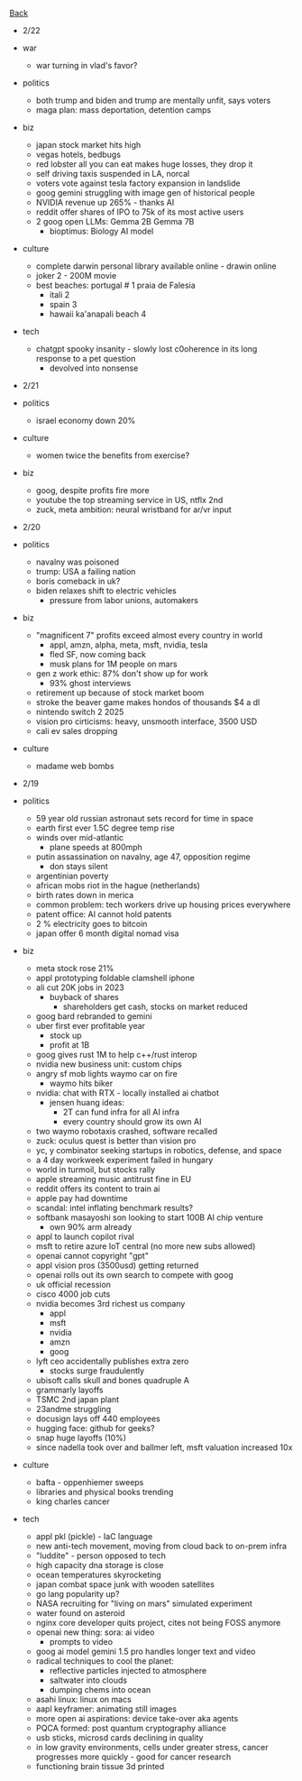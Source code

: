 [Back](./index.md)

- 2/22
- war
  - war turning in vlad's favor?
- politics
  - both trump and biden and trump are mentally unfit, says voters
  - maga plan: mass deportation, detention camps
- biz
  - japan stock market hits high
  - vegas hotels, bedbugs
  - red lobster all you can eat makes huge losses, they drop it
  - self driving taxis suspended in LA, norcal
  - voters vote against tesla factory expansion in landslide
  - goog gemini struggling with image gen of historical people
  - NVIDIA revenue up 265% - thanks AI
  - reddit offer shares of IPO to 75k of its most active users
  - 2 goog open LLMs: Gemma 2B Gemma 7B
    - bioptimus: Biology AI model
- culture
  - complete darwin personal library available online - drawin online
  - joker 2 - 200M movie
  - best beaches: portugal # 1 praia de Falesia
    - itali 2
    - spain 3
    - hawaii ka'anapali beach 4
- tech
  - chatgpt spooky insanity - slowly lost c0oherence in its long response to a pet question
    - devolved into nonsense

- 2/21
- politics
  - israel economy down 20%
- culture
  - women twice the benefits from exercise?
- biz
  - goog, despite profits fire more
  - youtube the top streaming service in US, ntflx 2nd
  - zuck, meta ambition: neural wristband for ar/vr input

- 2/20
- politics
  - navalny was poisoned
  - trump: USA a failing nation
  - boris comeback in uk?
  - biden relaxes shift to electric vehicles
    - pressure from labor unions, automakers
- biz
  - "magnificent 7" profits exceed almost every country in world
    - appl, amzn, alpha, meta, msft, nvidia, tesla
    - fled SF, now coming back
    - musk plans for 1M people on mars
  - gen z work ethic: 87% don't show up for work
    - 93% ghost interviews
  - retirement up because of stock market boom
  - stroke the beaver game makes hondos of thousands $4 a dl
  - nintendo switch 2 2025
  - vision pro cirticisms: heavy, unsmooth interface, 3500 USD
  - cali ev sales dropping
- culture
  - madame web bombs

- 2/19
- politics
  - 59 year old russian astronaut sets record for time in space
  - earth first ever 1.5C degree temp rise
  - winds over mid-atlantic
    - plane speeds at 800mph
  - putin assassination on navalny, age 47, opposition regime
    - don stays silent
  - argentinian poverty
  - african mobs riot in the hague (netherlands)
  - birth rates down in merica
  - common problem: tech workers drive up housing prices everywhere
  - patent office: AI cannot hold patents
  - 2 % electricity goes to bitcoin
  - japan offer 6 month digital nomad visa
- biz
  - meta stock rose 21%
  - appl prototyping foldable clamshell iphone
  - ali cut 20K jobs in 2023
    - buyback of shares
      - shareholders get cash, stocks on market reduced
  - goog bard rebranded to gemini
  - uber first ever profitable year
    - stock up
    - profit at 1B
  - goog gives rust 1M to help c++/rust interop
  - nvidia new business unit: custom chips
  - angry sf mob lights waymo car on fire
    - waymo hits biker
  - nvidia: chat with RTX - locally installed ai chatbot
    - jensen huang ideas:
      - 2T can fund infra for all AI infra
      - every country should grow its own AI
  - two waymo robotaxis crashed, software recalled
  - zuck: oculus quest is better than vision pro
  - yc, y combinator seeking startups in robotics, defense, and space
  - a 4 day workweek experiment failed in hungary
  - world in turmoil, but stocks rally
  - apple streaming music antitrust fine in EU
  - reddit offers its content to train ai
  - apple pay had downtime
  - scandal: intel inflating benchmark results?
  - softbank masayoshi son looking to start 100B AI chip venture
    - own 90% arm already
  - appl to launch copilot rival
  - msft to retire azure IoT central (no more new subs allowed)
  - openai cannot copyright "gpt"
  - appl vision pros (3500usd) getting returned
  - openai rolls out its own search to compete with goog
  - uk official recession
  - cisco 4000 job cuts
  - nvidia becomes 3rd richest us company
    - appl
    - msft
    - nvidia
    - amzn
    - goog
  - lyft ceo accidentally publishes extra zero
    - stocks surge fraudulently
  - ubisoft calls skull and bones quadruple A
  - grammarly layoffs
  - TSMC 2nd japan plant
  - 23andme struggling
  - docusign lays off 440 employees
  - hugging face: github for geeks?
  - snap huge layoffs (10%)
  - since nadella took over and ballmer left, msft valuation increased 10x
- culture
  - bafta - oppenhiemer sweeps
  - libraries and physical books trending
  - king charles cancer
- tech
  - appl pkl (pickle) - IaC language
  - new anti-tech movement, moving from cloud back to on-prem infra
  - "luddite" - person opposed to tech
  - high capacity dna storage is close
  - ocean temperatures skyrocketing
  - japan combat space junk with wooden satellites
  - go lang popularity up?
  - NASA recruiting for "living on mars" simulated experiment
  - water found on asteroid
  - nginx core developer quits project, cites not being FOSS anymore
  - openai new thing: sora: ai video
    - prompts to video
  - goog ai model gemini 1.5 pro handles longer text and video
  - radical techniques to cool the planet:
    - reflective particles injected to atmosphere
    - saltwater into clouds
    - dumping chems into ocean
  - asahi linux: linux on macs
  - aapl keyframer: animating still images
  - more open ai aspirations: device take-over aka agents
  - PQCA formed: post quantum cryptography alliance
  - usb sticks, microsd cards declining in quality
  - in low gravity environments, cells under greater stress, cancer progresses more quickly - good for cancer research
  - functioning brain tissue 3d printed